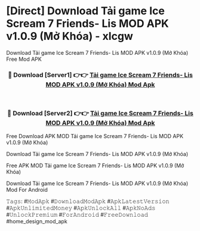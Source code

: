 # [Direct] Download Tải game Ice Scream 7 Friends- Lis MOD APK v1.0.9 (Mở Khóa) - xlcgw
Download Tải game Ice Scream 7 Friends- Lis MOD APK v1.0.9 (Mở Khóa) Free Mod APK

<div align="center">
<h3>🔴 Download [Server1] 👉👉 <a href="https://apk-comot.site?title=Tải_game_Ice_Scream_7_Friends-_Lis_MOD_APK_v1.0.9_(Mở_Khóa)">Tải game Ice Scream 7 Friends- Lis MOD APK v1.0.9 (Mở Khóa) Mod Apk</a></h3><br>

<h3>🔴 Download [Server2] 👉👉 <a href="https://apk-comot.site?title=Tải_game_Ice_Scream_7_Friends-_Lis_MOD_APK_v1.0.9_(Mở_Khóa)">Tải game Ice Scream 7 Friends- Lis MOD APK v1.0.9 (Mở Khóa) Mod Apk</a></h3>
</div>


Free Download APK MOD Tải game Ice Scream 7 Friends- Lis MOD APK v1.0.9 (Mở Khóa)

Download Tải game Ice Scream 7 Friends- Lis MOD APK v1.0.9 (Mở Khóa) 

Free APK MOD Tải game Ice Scream 7 Friends- Lis MOD APK v1.0.9 (Mở Khóa) 

Download Tải game Ice Scream 7 Friends- Lis MOD APK v1.0.9 (Mở Khóa) Mod For Android

𝚃𝚊𝚐𝚜: #𝙼𝚘𝚍𝙰𝚙𝚔 #𝙳𝚘𝚠𝚗𝚕𝚘𝚊𝚍𝙼𝚘𝚍𝙰𝚙𝚔 #𝙰𝚙𝚔𝙻𝚊𝚝𝚎𝚜𝚝𝚅𝚎𝚛𝚜𝚒𝚘𝚗 #𝙰𝚙𝚔𝚄𝚗𝚕𝚒𝚖𝚒𝚝𝚎𝚍𝙼𝚘𝚗𝚎𝚢 #𝙰𝚙𝚔𝚄𝚗𝚕𝚘𝚌𝚔𝙰𝚕𝚕 #𝙰𝚙𝚔𝙽𝚘𝙰𝚍𝚜 #𝚄𝚗𝚕𝚘𝚌𝚔𝙿𝚛𝚎𝚖𝚒𝚞𝚖 #𝙵𝚘𝚛𝙰𝚗𝚍𝚛𝚘𝚒𝚍 #𝙵𝚛𝚎𝚎𝙳𝚘𝚠𝚗𝚕𝚘𝚊𝚍 #home_design_mod_apk